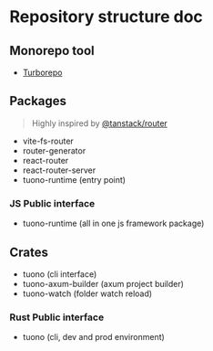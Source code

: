 # Repository structure doc

## Monorepo tool
- [Turborepo](https://turbo.build/repo)

## Packages
> Highly inspired by [@tanstack/router](https://tanstack.com/router/latest)

- vite-fs-router
- router-generator
- react-router
- react-router-server
- tuono-runtime (entry point)

### JS Public interface
- tuono-runtime (all in one js framework package)

## Crates
- tuono (cli interface)
- tuono-axum-builder (axum project builder)
- tuono-watch (folder watch reload)

### Rust Public interface
- tuono (cli, dev and prod environment)
